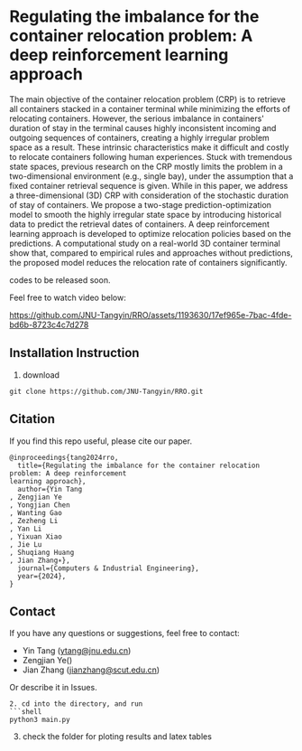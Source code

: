 # Regulating the imbalance for the container relocation problem: A deep reinforcement learning approach

The main objective of the container relocation problem (CRP) is to retrieve all containers stacked in a container terminal while minimizing the efforts of relocating containers. However, the serious imbalance in containers' duration of stay in the terminal causes highly inconsistent incoming and outgoing sequences of containers, creating a highly irregular problem space as a result. These intrinsic characteristics make it difficult and costly to relocate containers following human experiences. Stuck with tremendous state spaces, previous research on the CRP mostly limits the problem in a two-dimensional environment (e.g., single bay), under the assumption that a fixed container retrieval sequence is given. While in this paper, we address a three-dimensional (3D) CRP with consideration of the stochastic duration of stay of containers. We propose a two-stage prediction-optimization model to smooth the highly irregular state space by introducing historical data to predict the retrieval dates of containers. A deep reinforcement learning approach is developed to optimize relocation policies based on the predictions. A computational study on a real-world 3D container terminal show that, compared to empirical rules and approaches without predictions, the proposed model reduces the relocation rate of containers significantly. 

codes to be released soon. 

Feel free to watch video below:

https://github.com/JNU-Tangyin/RRO/assets/1193630/17ef965e-7bac-4fde-bd6b-8723c4c7d278

## Installation Instruction
1. download
```shell
git clone https://github.com/JNU-Tangyin/RRO.git
```

## Citation

If you find this repo useful, please cite our paper.

```
@inproceedings{tang2024rro,
  title={Regulating the imbalance for the container relocation problem: A deep reinforcement
learning approach},
  author={Yin Tang
, Zengjian Ye
, Yongjian Chen
, Wanting Gao
, Zezheng Li
, Yan Li
, Yixuan Xiao
, Jie Lu
, Shuqiang Huang
, Jian Zhang∗},
  journal={Computers & Industrial Engineering},
  year={2024},
}
```

## Contact

If you have any questions or suggestions, feel free to contact:

- Yin Tang (ytang@jnu.edu.cn)
- Zengjian Ye()
- Jian Zhang (jianzhang@scut.edu.cn)

Or describe it in Issues.
```
2. cd into the directory, and run
```shell
python3 main.py
```
3. check the folder for ploting results and latex tables
